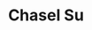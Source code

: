 ---
layout: people
hidden: true
title: Chasel Su
name: Chasel Su
student_id: r00922050
status: graduated
program: Master student
entry_year: 2011
exit_year: 2013
link: false
external_url: 
image: /people/images/Chasel-Su.jpg
research_interests: 
brief: 
---